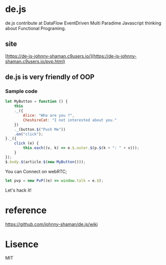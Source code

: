 # de.js
de.js contribute at DataFlow EventDriven Multi Paradime Javascript thinking about Functional Programing.

## site
[https://de-js-johnny-shaman.c9users.io/](https://de-js-johnny-shaman.c9users.io/pvp.html)

## de.js is very friendly of OOP
### Sample code
~~~javascript
let MyButton = function () {
    this
    ._({
        Alice: "Who are you ?",
        CheshireCat: "I not interested about you."
    })
    ._(button.$("Push Me"))
    .on("click");
}._({
    click (e) {
        this.each((v, k) => e.$.outer.$(p.$(k + ": " + v)));
    }
});
$.body.$(article.$(new MyButton()));
~~~

You can Connect on webRTC;
~~~javascript
let pvp = new PvP((e) => window.talk = e.$);
~~~
Let's hack it!

# reference
https://github.com/johnny-shaman/de.js/wiki

# Lisence
MIT
